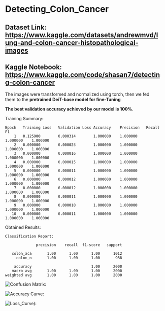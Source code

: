 # Detecting_Colon_Cancer

## Dataset Link: https://www.kaggle.com/datasets/andrewmvd/lung-and-colon-cancer-histopathological-images

## Kaggle Notebook: https://www.kaggle.com/code/shasan7/detecting-colon-cancer

The images were transformed and normalized using torch, then we fed them to the **pretrained DeiT-base model for fine-Tuning**

**The best validation accuracy achieved by our model is 100%**.

Training Summary:

    Epoch	Training Loss	Validation Loss	Accuracy	Precision	Recall	      F1
        1	0.125900	    0.000314	    1.000000	1.000000	1.000000	1.000000
        2	0.000000	    0.000023	    1.000000	1.000000	1.000000	1.000000
        3	0.000000	    0.000016	    1.000000	1.000000	1.000000	1.000000
        4	0.000000	    0.000015	    1.000000	1.000000	1.000000	1.000000
        5	0.000000	    0.000011	    1.000000	1.000000	1.000000	1.000000
        6	0.000000	    0.000012	    1.000000	1.000000	1.000000	1.000000
        7	0.000000	    0.000012	    1.000000	1.000000	1.000000	1.000000
        8	0.000000	    0.000011	    1.000000	1.000000	1.000000	1.000000
        9	0.000000	    0.000010	    1.000000	1.000000	1.000000	1.000000
       10	0.000000	    0.000011	    1.000000	1.000000	1.000000	1.000000


Obtained Results:

    Classification Report:

                  precision    recall  f1-score   support
    
       colon_aca       1.00      1.00      1.00      1012
         colon_n       1.00      1.00      1.00       988
    
        accuracy                           1.00      2000
       macro avg       1.00      1.00      1.00      2000
    weighted avg       1.00      1.00      1.00      2000


![Confusion Matrix: ](Conf_Mat.png)

![Accuracy Curve: ](Acc.png)

![Loss_Curve): ](Loss.png)
